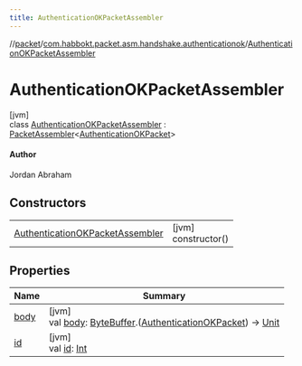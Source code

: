 ```yaml
---
title: AuthenticationOKPacketAssembler
---
```

//[packet](../../../index.html)/[com.habbokt.packet.asm.handshake.authenticationok](../index.html)/[AuthenticationOKPacketAssembler](index.html)



# AuthenticationOKPacketAssembler



[jvm]\
class [AuthenticationOKPacketAssembler](index.html) : [PacketAssembler](../../../../api/api/com.habbokt.api.packet/-packet-assembler/index.html)&lt;[AuthenticationOKPacket](../-authentication-o-k-packet/index.html)&gt; 

#### Author



Jordan Abraham



## Constructors


| | |
|---|---|
| [AuthenticationOKPacketAssembler](-authentication-o-k-packet-assembler.html) | [jvm]<br>constructor() |


## Properties


| Name | Summary |
|---|---|
| [body](../../com.habbokt.packet.asm.room.users/-users-packet-assembler/index.html#834990349%2FProperties%2F-1665284158) | [jvm]<br>val [body](../../com.habbokt.packet.asm.room.users/-users-packet-assembler/index.html#834990349%2FProperties%2F-1665284158): [ByteBuffer](https://docs.oracle.com/javase/8/docs/api/java/nio/ByteBuffer.html).([AuthenticationOKPacket](../-authentication-o-k-packet/index.html)) -&gt; [Unit](https://kotlinlang.org/api/latest/jvm/stdlib/kotlin/-unit/index.html) |
| [id](../../com.habbokt.packet.asm.room.users/-users-packet-assembler/index.html#-1919005644%2FProperties%2F-1665284158) | [jvm]<br>val [id](../../com.habbokt.packet.asm.room.users/-users-packet-assembler/index.html#-1919005644%2FProperties%2F-1665284158): [Int](https://kotlinlang.org/api/latest/jvm/stdlib/kotlin/-int/index.html) |

